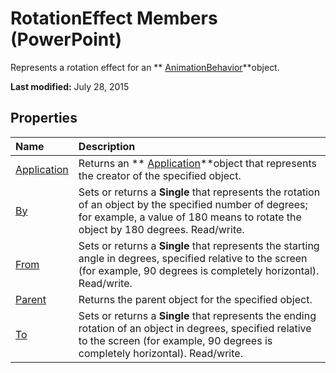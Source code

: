 
# RotationEffect Members (PowerPoint)
Represents a rotation effect for an  ** [AnimationBehavior](70eeb4aa-b9ba-ff7d-93ee-425cf191a6cb.md)**object.

 **Last modified:** July 28, 2015


## Properties



|**Name**|**Description**|
|:-----|:-----|
| [Application](0cecbe2f-4da8-6e4c-32ed-84616a8deda5.md)|Returns an  ** [Application](978c2b99-4271-b953-4283-73b5f3d96f41.md)**object that represents the creator of the specified object.|
| [By](508d7a3e-ac92-af60-9f68-d394e78db363.md)|Sets or returns a  **Single** that represents the rotation of an object by the specified number of degrees; for example, a value of 180 means to rotate the object by 180 degrees. Read/write.|
| [From](9d5167f1-af74-3cfb-62b6-73afeadd10f8.md)|Sets or returns a  **Single** that represents the starting angle in degrees, specified relative to the screen (for example, 90 degrees is completely horizontal). Read/write.|
| [Parent](1355565d-c2cb-2bc3-0749-c6b06efb7c25.md)|Returns the parent object for the specified object.|
| [To](9630d2d6-818c-d86b-dbd7-54b3b2b13ad2.md)|Sets or returns a  **Single** that represents the ending rotation of an object in degrees, specified relative to the screen (for example, 90 degrees is completely horizontal). Read/write.|
